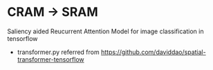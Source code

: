 # CRAM -> SRAM
Saliency aided Reucurrent Attention Model for image classification in tensorflow

- transformer.py referred from https://github.com/daviddao/spatial-transformer-tensorflow




